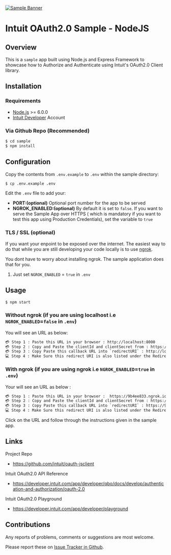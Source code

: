 
[![Sample Banner](./public/images/Sample.png)][ss1]

Intuit OAuth2.0 Sample - NodeJS
==========================================================

## Overview

This is a `sample` app built using Node.js and Express Framework to showcase how to Authorize and Authenticate using Intuit's OAuth2.0 Client library.

## Installation

### Requirements

* [Node.js](http://nodejs.org) >= 6.0.0
* [Intuit Developer](https://developer.intuit.com) Account

### Via Github Repo (Recommended)

```bash
$ cd sample
$ npm install
```

## Configuration

Copy the contents from `.env.example` to `.env` within the sample directory:
```bash
$ cp .env.example .env
```
Edit the `.env` file to add your:  


* **PORT:(optional)** Optional port number for the app to be served
* **NGROK_ENABLED:(optional)** By default it is set to `false`. If you want to serve the Sample App over HTTPS ( which is mandatory if you want to test this app using Production Credentials), set the variable to `true`



### TLS / SSL (**optional**)

If you want your enpoint to be exposed over the internet. The easiest way to do that while you are still developing your code locally is to use [ngrok](https://ngrok.com/).  

You dont have to worry about installing ngrok. The sample application does that for you.   
1. Just set `NGROK_ENABLED` = `true` in `.env` 


## Usage

```bash
$ npm start
```

### Without ngrok (if you are using localhost i.e `NGROK_ENABLED`=`false` in `.env`)
You will see an URL as below:
```bash
💳 Step 1 : Paste this URL in your browser : http://localhost:8000
💳 Step 2 : Copy and Paste the clientId and clientSecret from : https://developer.intuit.com
💳 Step 3 : Copy Paste this callback URL into `redirectURI` : http://localhost:8000/callback
💻 Step 4 : Make Sure this redirect URI is also listed under the Redirect URIs on your app in : https://developer.intuit.com
```

### With ngrok (if you are using ngrok i.e `NGROK_ENABLED`=`true` in `.env`)

Your will see an URL as below : 
```bash
💳 Step 1 : Paste this URL in your browser :  https://9b4ee833.ngrok.io 
💳 Step 2 : Copy and Paste the clientId and clientSecret from : https://developer.intuit.com
💳 Step 3 : Copy Paste this callback URL into `redirectURI` : https://9b4ee833.ngrok.io/callback
💻 Step 4 : Make Sure this redirect URI is also listed under the Redirect URIs on your app in : https://developer.intuit.com
```

Click on the URL and follow through the instructions given in the sample app.


## Links

Project Repo

* https://github.com/intuit/oauth-jsclient

Intuit OAuth2.0 API Reference

* https://developer.intuit.com/app/developer/qbo/docs/develop/authentication-and-authorization/oauth-2.0

Intuit OAuth2.0 Playground

* https://developer.intuit.com/app/developer/playground

## Contributions

Any reports of problems, comments or suggestions are most welcome.

Please report these on [Issue Tracker in Github](https://github.com/intuit/oauth-jsclient/issues).


[ss1]: https://help.developer.intuit.com/s/samplefeedback?cid=9010&repoName=Intuit-OAuth2.0-Sample-NodeJS